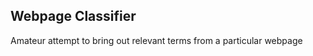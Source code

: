 Webpage Classifier
--------------------------
Amateur attempt to bring out relevant terms from a particular webpage
